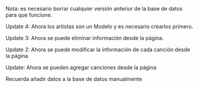 Nota: es necesario borrar cualquier versión anterior de la base de datos para que funcione.

Update 4: Ahora los artistas son un Modelo y es necesario crearlos primero.

Update 3: Ahora se puede eliminar información desde la página.

Update 2: Ahora se puede modificar la información de cada canción desde la página

Update: Ahora se pueden agregar canciones desde la página

Recuerda añadir datos a la base de datos manualmente

